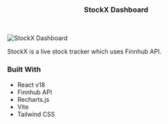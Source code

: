 <h3 align="center">
    StockX Dashboard
</h3>
<br/>

![StockX Dashboard](public/stockx.gif)

StockX is a live stock tracker which uses Finnhub API.

### Built With

- React v18
- Finnhub API
- Recharts.js
- Vite
- Tailwind CSS
